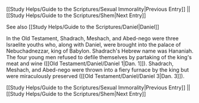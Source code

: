 [[Study Helps/Guide to the Scriptures/Sexual Immorality|Previous Entry]]  ||  [[Study Helps/Guide to the Scriptures/Shem|Next Entry]]

 See also [[Study Helps/Guide to the Scriptures/Daniel|Daniel]]

 In the Old Testament, Shadrach, Meshach, and Abed-nego were three Israelite youths who, along with Daniel, were brought into the palace of Nebuchadnezzar, king of Babylon. Shadrach's Hebrew name was Hananiah. The four young men refused to defile themselves by partaking of the king's meat and wine ([[Old Testament/Daniel/Daniel 1|Dan. 1]]). Shadrach, Meshach, and Abed-nego were thrown into a fiery furnace by the king but were miraculously preserved ([[Old Testament/Daniel/Daniel 3|Dan. 3]]).

[[Study Helps/Guide to the Scriptures/Sexual Immorality|Previous Entry]]  ||  [[Study Helps/Guide to the Scriptures/Shem|Next Entry]]